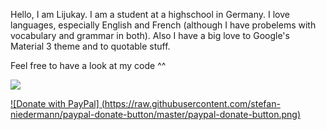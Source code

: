 Hello, I am Lijukay. I am a student at a highschool in Germany.
I love languages, especially English and French (although I have probelems with vocabulary and grammar in both).
Also I have a big love to Google's Material 3 theme and to quotable stuff.

Feel free to have a look at my code ^^


![](https://github-readme-stats.vercel.app/api/top-langs/?username=Lijukay&layout=compact&bg_color=ffffff00&text_color=888888&hide_border=true&hide_title=false)


[![Donate with PayPal]  (https://raw.githubusercontent.com/stefan-niedermann/paypal-donate-button/master/paypal-donate-button.png)](https://www.paypalme/Lijukay/)
